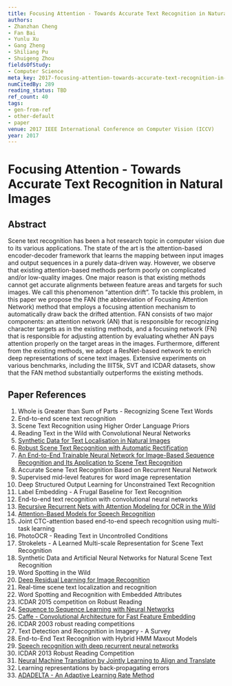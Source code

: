 ```yaml
---
title: Focusing Attention - Towards Accurate Text Recognition in Natural Images
authors:
- Zhanzhan Cheng
- Fan Bai
- Yunlu Xu
- Gang Zheng
- Shiliang Pu
- Shuigeng Zhou
fieldsOfStudy:
- Computer Science
meta_key: 2017-focusing-attention-towards-accurate-text-recognition-in-natural-images
numCitedBy: 289
reading_status: TBD
ref_count: 40
tags:
- gen-from-ref
- other-default
- paper
venue: 2017 IEEE International Conference on Computer Vision (ICCV)
year: 2017
---
```


# Focusing Attention - Towards Accurate Text Recognition in Natural Images

## Abstract

Scene text recognition has been a hot research topic in computer vision due to its various applications. The state of the art is the attention-based encoder-decoder framework that learns the mapping between input images and output sequences in a purely data-driven way. However, we observe that existing attention-based methods perform poorly on complicated and/or low-quality images. One major reason is that existing methods cannot get accurate alignments between feature areas and targets for such images. We call this phenomenon “attention drift”. To tackle this problem, in this paper we propose the FAN (the abbreviation of Focusing Attention Network) method that employs a focusing attention mechanism to automatically draw back the drifted attention. FAN consists of two major components: an attention network (AN) that is responsible for recognizing character targets as in the existing methods, and a focusing network (FN) that is responsible for adjusting attention by evaluating whether AN pays attention properly on the target areas in the images. Furthermore, different from the existing methods, we adopt a ResNet-based network to enrich deep representations of scene text images. Extensive experiments on various benchmarks, including the IIIT5k, SVT and ICDAR datasets, show that the FAN method substantially outperforms the existing methods.

## Paper References

1. Whole is Greater than Sum of Parts - Recognizing Scene Text Words
2. End-to-end scene text recognition
3. Scene Text Recognition using Higher Order Language Priors
4. Reading Text in the Wild with Convolutional Neural Networks
5. [Synthetic Data for Text Localisation in Natural Images](2016-synthetic-data-for-text-localisation-in-natural-images)
6. [Robust Scene Text Recognition with Automatic Rectification](2016-robust-scene-text-recognition-with-automatic-rectification)
7. [An End-to-End Trainable Neural Network for Image-Based Sequence Recognition and Its Application to Scene Text Recognition](2017-an-end-to-end-trainable-neural-network-for-image-based-sequence-recognition-and-its-application-to-scene-text-recognition)
8. Accurate Scene Text Recognition Based on Recurrent Neural Network
9. Supervised mid-level features for word image representation
10. Deep Structured Output Learning for Unconstrained Text Recognition
11. Label Embedding - A Frugal Baseline for Text Recognition
12. End-to-end text recognition with convolutional neural networks
13. [Recursive Recurrent Nets with Attention Modeling for OCR in the Wild](2016-recursive-recurrent-nets-with-attention-modeling-for-ocr-in-the-wild)
14. [Attention-Based Models for Speech Recognition](2015-attention-based-models-for-speech-recognition)
15. Joint CTC-attention based end-to-end speech recognition using multi-task learning
16. PhotoOCR - Reading Text in Uncontrolled Conditions
17. Strokelets - A Learned Multi-scale Representation for Scene Text Recognition
18. Synthetic Data and Artificial Neural Networks for Natural Scene Text Recognition
19. Word Spotting in the Wild
20. [Deep Residual Learning for Image Recognition](2015-resnet.md)
21. Real-time scene text localization and recognition
22. Word Spotting and Recognition with Embedded Attributes
23. ICDAR 2015 competition on Robust Reading
24. [Sequence to Sequence Learning with Neural Networks](2014-sequence-to-sequence-learning-with-neural-networks)
25. [Caffe - Convolutional Architecture for Fast Feature Embedding](2014-caffe-convolutional-architecture-for-fast-feature-embedding)
26. ICDAR 2003 robust reading competitions
27. Text Detection and Recognition in Imagery - A Survey
28. End-to-End Text Recognition with Hybrid HMM Maxout Models
29. [Speech recognition with deep recurrent neural networks](2013-speech-recognition-with-deep-recurrent-neural-networks)
30. ICDAR 2013 Robust Reading Competition
31. [Neural Machine Translation by Jointly Learning to Align and Translate](2015-neural-machine-translation-by-jointly-learning-to-align-and-translate)
32. Learning representations by back-propagating errors
33. [ADADELTA - An Adaptive Learning Rate Method](2012-adadelta-an-adaptive-learning-rate-method)
